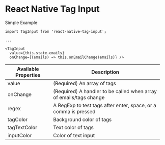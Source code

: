 # React Native Tag Input

Simple Example

```
import TagInput from 'react-native-tag-input';

...

<TagInput
  value={this.state.emails}
  onChange={(emails) => this.onEmailChange(emails)} />
```

| Available Properties | Description |
-----------------------|-----------------
| value | (Required) An array of tags |
| onChange | (Required) A handler to be called when array of emails/tags change |
| regex | A RegExp to test tags after enter, space, or a comma is pressed |
| tagColor | Background color of tags |
| tagTextColor | Text color of tags |
| inputColor | Color of text input |

